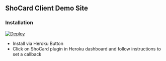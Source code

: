 ## ShoCard Client Demo Site

### Installation

[![Deploy](https://www.herokucdn.com/deploy/button.svg)](https://heroku.com/deploy?template=https://github.com/ShoCardInc/client_auth_demo-external)

- Install via Heroku Button
- Click on ShoCard plugin in Heroku dashboard and follow instructions to set a callback
